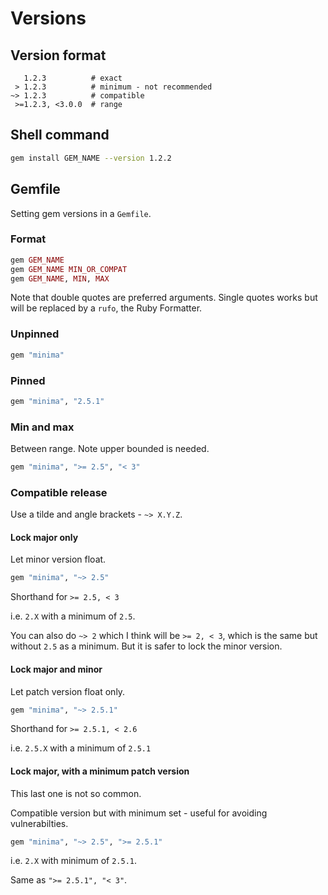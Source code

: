# Versions


## Version format

```
   1.2.3          # exact
 > 1.2.3          # minimum - not recommended
~> 1.2.3          # compatible
 >=1.2.3, <3.0.0  # range
```


## Shell command

```sh
gem install GEM_NAME --version 1.2.2
```

## Gemfile

Setting gem versions in a `Gemfile`.

### Format

```ruby
gem GEM_NAME
gem GEM_NAME MIN_OR_COMPAT
gem GEM_NAME, MIN, MAX
```

Note that double quotes are preferred arguments. Single quotes works but will be replaced by a `rufo`, the Ruby Formatter.

### Unpinned

```ruby
gem "minima"
```

### Pinned

```ruby
gem "minima", "2.5.1"
```

### Min and max

Between range. Note upper bounded is needed.

```ruby
gem "minima", ">= 2.5", "< 3"
```

### Compatible release

Use a tilde and angle brackets - `~> X.Y.Z`.

#### Lock major only

Let minor version float.

```ruby
gem "minima", "~> 2.5"
```

Shorthand for `>= 2.5, < 3`

i.e. `2.X` with a minimum of `2.5`.

You can also do `~> 2` which I think will be `>= 2, < 3`, which is the same but without `2.5` as a minimum. But it is safer to lock the minor version.

#### Lock major and minor

Let patch version float only.

```ruby
gem "minima", "~> 2.5.1"
```

Shorthand for `>= 2.5.1, < 2.6`

i.e. `2.5.X` with a minimum of `2.5.1`

#### Lock major, with a minimum patch version

This last one is not so common.

Compatible version but with minimum set - useful for avoiding vulnerabilties.

```ruby
gem "minima", "~> 2.5", ">= 2.5.1"
```

i.e. `2.X` with minimum of `2.5.1`.

Same as `">= 2.5.1", "< 3"`.
